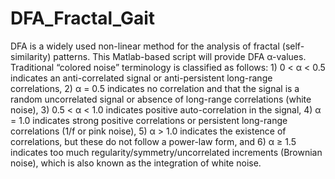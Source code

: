 # DFA_Fractal_Gait
DFA is a widely used non-linear method for the analysis of fractal (self-similarity) patterns.
This Matlab-based script will provide DFA α-values.
Traditional “colored noise” terminology is classified as follows: 1) 0 < α < 0.5 indicates an anti-correlated signal or anti-persistent long-range correlations, 2) α = 0.5 indicates no correlation and that the signal is a random uncorrelated signal or absence of long-range correlations (white noise), 3) 0.5 < α < 1.0 indicates positive auto-correlation in the signal, 4) α = 1.0 indicates strong positive correlations or persistent long-range correlations (1/f or pink noise), 5) α > 1.0 indicates the existence of correlations, but these do not follow a power-law form, and 6) α ≥ 1.5 indicates too much regularity/symmetry/uncorrelated increments (Brownian noise), which is also known as the integration of white noise.
